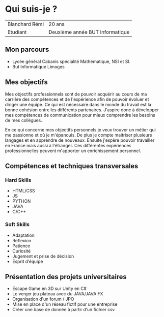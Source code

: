 # Qui suis-je ?
<table>
  <tr>
    <td>Blanchard Rémi</td>
    <td>20 ans</td>
  </tr>
  <tr>
    <td>Etudiant</td>
    <td>Deuxième année BUT Informatique</td>
  </tr>
</table>

## Mon parcours
- Lycée général Cabanis spécialité Mathématique, NSI et SI.
- But Informatique Limoges

## Mes objectifs
Mes objectifs professionnels sont de pouvoir acquérir au cours de ma carrière des compétences et de l'expérience afin de pouvoir évoluer et diriger une équipe.
Ce qui est nécessaire dans le monde du travail est la bonne cohésion entre les différents partenaires. J'aspire donc à développer mes compétences de communication pour mieux comprendre les besoins de mes collègues.  

En ce qui concerne mes objectifs personnels je veux trouver un métier qui me passionne et où je m'épanouis. De plus je compte maitriser plusieurs langages et en apprendre de nouveaux. Ensuite j'espère pouvoir travailler en France mais aussi à  l'étranger. Ces différentes expériences professionnelles peuvent m'apporter un enrichissement personnel.
## Compétences et techniques transversales
### Hard Skills
- HTML/CSS
- JS
- PYTHON
- JAVA
- C/C++

### Soft Skills
- Adaptation
- Reflexion
- Patience
- Curiosité
- Jugement et prise de décision
- Esprit d'équipe
## Présentation des projets universitaires
- Escape Game en 3D sur Unity en C#
- Le verger jeu plateau avec du JAVA/JAVA FX
- Organisation d'un forum / JPO
- Mise en place d'un réseau fictif pour une entreprise
- Créer une base de donnée à partir d'un fichier csv
